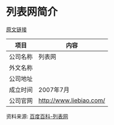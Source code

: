 # 列表网简介

[原文链接]()

|项目|内容|
|-----|-----|
|公司名称|列表网|
|外文名称||
|公司地址||
|成立时间|2007年7月|
|公司官网|http://www.liebiao.com/|

资料来源: 
[百度百科-列表网](https://baike.baidu.com/item/%E5%88%97%E8%A1%A8%E7%BD%91)